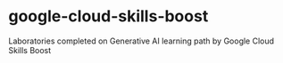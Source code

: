 # google-cloud-skills-boost
Laboratories completed on Generative AI learning path by Google Cloud Skills Boost
